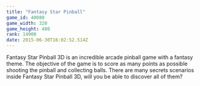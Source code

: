 ```yaml
---
title: "Fantasy Star Pinball"
game_id: 40080
game_width: 320
game_height: 480
rank: 14900
date: 2015-06-30T16:02:52.514Z
---
```

Fantasy Star Pinball 3D is an incredible arcade pinball game with a fantasy theme. The objective of the game is to score as many points as possible shooting the pinball and collecting balls. There are many secrets scenarios inside Fantasy Star Pinball 3D, will you be able to discover all of them?
